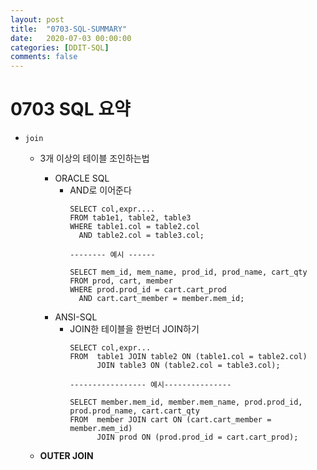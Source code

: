 ```yaml
---
layout: post
title:  "0703-SQL-SUMMARY"
date:   2020-07-03 00:00:00
categories: [DDIT-SQL]
comments: false
---
```


# 0703 SQL 요약

- `join`
    - 3개 이상의 테이블 조인하는법
        - ORACLE SQL 
            - AND로 이어준다
                ```
                SELECT col,expr....
                FROM tab1e1, table2, table3
                WHERE table1.col = table2.col 
                  AND table2.col = table3.col;
                
                -------- 예시 ------             
             
                SELECT mem_id, mem_name, prod_id, prod_name, cart_qty
                FROM prod, cart, member
                WHERE prod.prod_id = cart.cart_prod 
                  AND cart.cart_member = member.mem_id;
                ```
        - ANSI-SQL
            - JOIN한 테이블을 한번더 JOIN하기
                ```
                SELECT col,expr...
                FROM  table1 JOIN table2 ON (table1.col = table2.col) 
                      JOIN table3 ON (table2.col = table3.col);
              
                ----------------- 예시---------------
              
                SELECT member.mem_id, member.mem_name, prod.prod_id, prod.prod_name, cart.cart_qty
                FROM  member JOIN cart ON (cart.cart_member = member.mem_id) 
                      JOIN prod ON (prod.prod_id = cart.cart_prod);
                ```
              
    - __OUTER JOIN__
              